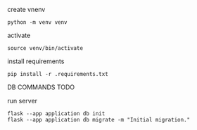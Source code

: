 create vnenv
```
python -m venv venv
```

activate

```
source venv/bin/activate 
```

install requirements
```
pip install -r .requirements.txt
```

DB COMMANDS TODO

run server
```
flask --app application db init
flask --app application db migrate -m "Initial migration."
```